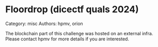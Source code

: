 # Floordrop (dicectf quals 2024)

Category: misc
Authors: hpmv, orion

The blockchain part of this challenge was hosted on an external infra.
Please contact hpmv for more details if you are interested.